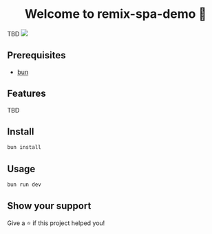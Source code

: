 <h1 align="center">Welcome to remix-spa-demo 👋</h1>
<p>
  TBD
  <img src="https://img.shields.io/badge/node-%3E%3D18.0.0-blue.svg" />
</p>

## Prerequisites

- [bun](https://bun.sh/)

## Features

TBD

## Install

```sh
bun install
```

## Usage

```sh
bun run dev
```

## Show your support

Give a ⭐ if this project helped you!
